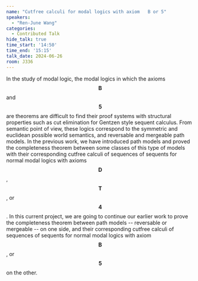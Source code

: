 ```yaml
---
name: "Cutfree calculi for modal logics with axiom   B or 5"
speakers:
  - "Ren-June Wang"
categories:
  - Contributed Talk
hide_talk: true
time_start: '14:50'
time_end: '15:15'
talk_date: 2024-06-26
room: J336
---
```







In the study of modal logic, the modal logics in which the axioms $$\mathbf{B}$$   and $$\mathbf{5}$$ are theorems are difficult to find their proof systems with structural properties such as cut elimination for Gentzen style sequent calculus. From semantic point of view, these logics correspond to the symmetric and euclidean possible world semantics, and reversable and mergeable path models. In the previous work, we have introduced path models and  proved the completeness theorem between some classes of this type of models with their corresponding cutfree calculi of sequences of sequents for normal modal logics with axioms $$\mathbf{D}$$, $$\mathbf{T}$$, or $$\mathbf{4}$$. In this current project, we are going to continue our earlier work to prove the completeness theorem between path models -- reversable or mergeable -- on one side, and their corresponding  cutfree calculi of sequences of sequents for normal modal logics with axiom $$\mathbf{B}$$, or $$\mathbf{5}$$ on the other. 


















